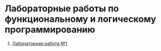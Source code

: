 # Лабораторные работы по функциональному и логическому программированию
1. [Лабораторная работа №1](https://github.com/rtu-mirea/laboratornaya-rabota-1-znakomstvo-s-lisp-Flongy/blob/master/lr1/lr1.ros)
